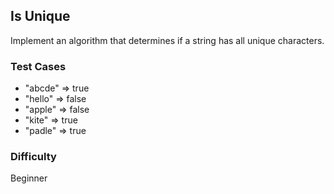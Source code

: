 ## Is Unique

Implement an algorithm that determines if a string has all unique characters.

### Test Cases

- "abcde" => true
- "hello" => false
- "apple" => false
- "kite" => true
- "padle" => true

### Difficulty

Beginner
